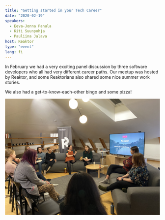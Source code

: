 ```yaml
---
title: "Getting started in your Tech Career"
date: "2020-02-19"
speakers:
  - Eeva-Jonna Panula
  - Kiti Suunpohja
  - Pauliina Jalava
host: Reaktor
type: "event"
lang: fi
---
```


In February we had a very exciting panel discussion by three software developers who all had very different career paths. Our meetup was hosted by Reaktor, and some Reaktorians also shared some nice summer work stories.

We also had a get-to-know-each-other bingo and some pizza!

![The panelists having a discussion.](careerpanel.jpg)
